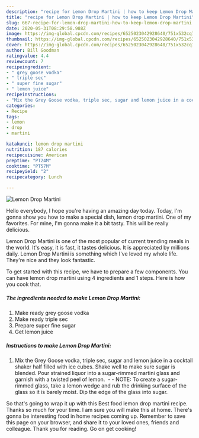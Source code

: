 ```yaml
---
description: "recipe for Lemon Drop Martini | how to keep Lemon Drop Martini"
title: "recipe for Lemon Drop Martini | how to keep Lemon Drop Martini"
slug: 667-recipe-for-lemon-drop-martini-how-to-keep-lemon-drop-martini
date: 2020-05-31T08:29:58.988Z
image: https://img-global.cpcdn.com/recipes/6525023042928640/751x532cq70/lemon-drop-martini-recipe-main-photo.jpg
thumbnail: https://img-global.cpcdn.com/recipes/6525023042928640/751x532cq70/lemon-drop-martini-recipe-main-photo.jpg
cover: https://img-global.cpcdn.com/recipes/6525023042928640/751x532cq70/lemon-drop-martini-recipe-main-photo.jpg
author: Bill Goodman
ratingvalue: 4.4
reviewcount: 7
recipeingredient:
- " grey goose vodka"
- " triple sec"
- " super fine sugar"
- " lemon juice"
recipeinstructions:
- "Mix the Grey Goose vodka, triple sec, sugar and lemon juice in a cocktail shaker half filled with ice cubes. Shake well to make sure sugar is blended. Pour strained liquor into a sugar-rimmed martini glass and garnish with a twisted peel of lemon.   NOTE: To create a sugar-rimmed glass, take a lemon wedge and rub the drinking surface of the glass so it is barely moist. Dip the edge of the glass into sugar."
categories:
- Recipe
tags:
- lemon
- drop
- martini

katakunci: lemon drop martini 
nutrition: 187 calories
recipecuisine: American
preptime: "PT24M"
cooktime: "PT57M"
recipeyield: "2"
recipecategory: Lunch

---
```



![Lemon Drop Martini](https://img-global.cpcdn.com/recipes/6525023042928640/751x532cq70/lemon-drop-martini-recipe-main-photo.jpg)

Hello everybody, I hope you're having an amazing day today. Today, I'm gonna show you how to make a special dish, lemon drop martini. One of my favorites. For mine, I'm gonna make it a bit tasty. This will be really delicious.



Lemon Drop Martini is one of the most popular of current trending meals in the world. It's easy, it is fast, it tastes delicious. It is appreciated by millions daily. Lemon Drop Martini is something which I've loved my whole life. They're nice and they look fantastic.


To get started with this recipe, we have to prepare a few components. You can have lemon drop martini using 4 ingredients and 1 steps. Here is how you cook that.

<!--inarticleads1-->

##### The ingredients needed to make Lemon Drop Martini:

1. Make ready  grey goose vodka
1. Make ready  triple sec
1. Prepare  super fine sugar
1. Get  lemon juice




<!--inarticleads2-->

##### Instructions to make Lemon Drop Martini:

1. Mix the Grey Goose vodka, triple sec, sugar and lemon juice in a cocktail shaker half filled with ice cubes. Shake well to make sure sugar is blended. Pour strained liquor into a sugar-rimmed martini glass and garnish with a twisted peel of lemon.  -  - NOTE: To create a sugar-rimmed glass, take a lemon wedge and rub the drinking surface of the glass so it is barely moist. Dip the edge of the glass into sugar.




So that's going to wrap it up with this Best food lemon drop martini recipe. Thanks so much for your time. I am sure you will make this at home. There's gonna be interesting food in home recipes coming up. Remember to save this page on your browser, and share it to your loved ones, friends and colleague. Thank you for reading. Go on get cooking!

